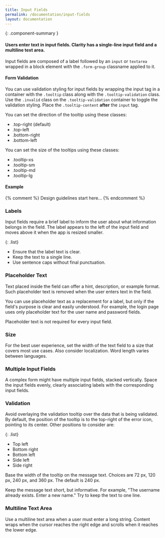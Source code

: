 ```yaml
---
title: Input Fields
permalink: /documentation/input-fields
layout: documentation
---
```


{: .component-summary }
#### Users enter text in input fields.  Clarity has a single-line input field and a multiline text area.

Input fields are composed of a label followed by an <code class="clr-code">input</code> or <code class="clr-code">textarea</code> wrapped in a block element with the <code class="clr-code">.form-group</code> classname applied to it.

<clr-input-fields-demo></clr-input-fields-demo>

#### Form Validation

You can use validation styling for input fields by wrapping the input tag in a
container with the <code class="clr-code">.tooltip</code> class along with the <code class="clr-code">.tooltip-validation</code> class.
Use the <code class="clr-code">.invalid</code> class on the <code class="clr-code">.tooltip-validation</code> container to toggle
the validation styling. Place the <code class="clr-code">.tooltip-content</code> <b>after</b>
the <code class="clr-code">input</code> tag.

You can set the direction of the tooltip using these classes:

- .top-right (default)
- .top-left
- .bottom-right
- .bottom-left

You can set the size of the tooltips using these classes:

- .tooltip-xs
- .tooltip-sm
- .tooltip-md
- .tooltip-lg

#### Example

<clr-forms-demo-validation></clr-forms-demo-validation>

{% comment %}
    Design guidelines start here...
{% endcomment %}

### Labels

Input fields require a brief label to inform the user about what information belongs in the field.  The label appears to the left of the input field and moves above it when the app is resized smaller.

{: .list}
- Ensure that the label text is clear.
- Keep the text to a single line.
- Use sentence caps without final punctuation.

### Placeholder Text

Text placed inside the field can offer a hint, description, or example format.  Such placeholder text is removed when the user enters text in the field.

You can use placeholder text as a replacement for a label, but only if the field's purpose is clear and easily understood.  For example, the login page uses only placeholder text for the user name and password fields.

Placeholder text is not required for every input field.

### Size

For the best user experience, set the width of the text field to a size that covers most use cases.  Also consider localization.  Word length varies between languages.

### Multiple Input Fields

A complex form might have multiple input fields, stacked vertically.  Space the input fields evenly, clearly associating labels with the corresponding input fields.

### Validation

 Avoid overlaying the validation tooltip over the data that is being validated. By default, the position of the tooltip is to the top-right of the error icon, pointing to its center. Other positions to consider are:

{: .list}
- Top left
- Bottom right
- Bottom left
- Side left
- Side right

Base the width of the tooltip on the message text.  Choices are 72 px, 120 px, 240 px, and 360 px.  The default is 240 px.

Keep the message text short, but informative.  For example, "The username already exists.  Enter a new name."  Try to keep the text to one line.

### Multiline Text Area

Use a multiline text area when a user must enter a long string.  Content wraps when the cursor reaches the right edge and scrolls when it reaches the lower edge.
